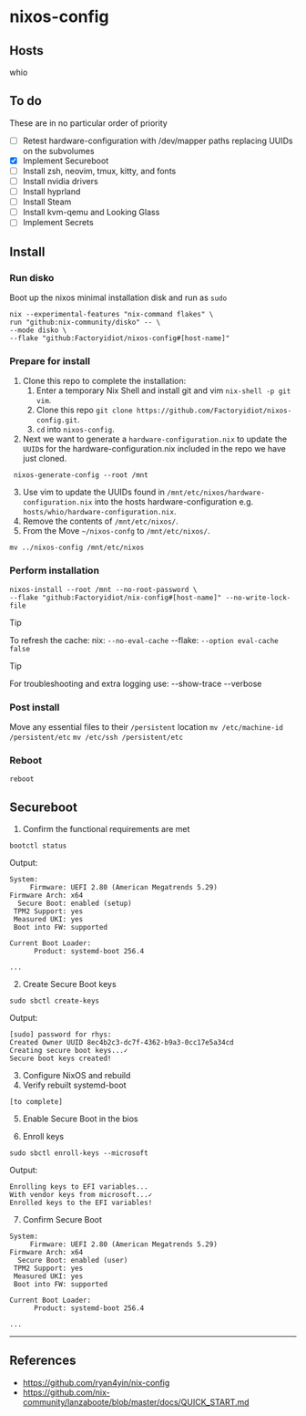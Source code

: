 # nixos-config

## Hosts
whio

## To do
These are in no particular order of priority
- [ ] Retest hardware-configuration with /dev/mapper paths replacing UUIDs on the subvolumes
- [X] Implement Secureboot
- [ ] Install zsh, neovim, tmux, kitty, and fonts
- [ ] Install nvidia drivers
- [ ] Install hyprland
- [ ] Install Steam
- [ ] Install kvm-qemu and Looking Glass
- [ ] Implement Secrets

## Install
### Run disko
Boot up the nixos minimal installation disk and run as `sudo`
```
nix --experimental-features "nix-command flakes" \
run "github:nix-community/disko" -- \
--mode disko \
--flake "github:Factoryidiot/nixos-config#[host-name]"
```
### Prepare for install
1. Clone this repo to complete the installation:
   1. Enter a temporary Nix Shell and install git and vim `nix-shell -p git vim`.
   2. Clone this repo `git clone https://github.com/Factoryidiot/nixos-config.git`.
   3. `cd` into `nixos-config`.
2. Next we want to generate a `hardware-configuration.nix` to update the `UUID`s for the hardware-configuration.nix included in the repo we have just cloned.
```
 nixos-generate-config --root /mnt
```
3. Use vim to update the UUIDs found in `/mnt/etc/nixos/hardware-configuration.nix` into the hosts hardware-configuration e.g. `hosts/whio/hardware-configuration.nix`.
4. Remove the contents of `/mnt/etc/nixos/`.
5. From the Move `~/nixos-confg` to `/mnt/etc/nixos/`.
```
mv ../nixos-config /mnt/etc/nixos
```

### Perform installation
```
nixos-install --root /mnt --no-root-password \
--flake "github:Factoryidiot/nix-config#[host-name]" --no-write-lock-file
```
> [!TIP]
> To refresh the cache:
> nix: `--no-eval-cache`
> --flake: `--option eval-cache false`

> [!TIP]
> For troubleshooting and extra logging use:
> --show-trace --verbose

### Post install
Move any essential files to their `/persistent` location
`mv /etc/machine-id /persistent/etc`
`mv /etc/ssh /persistent/etc`

### Reboot
`reboot`

## Secureboot

1. Confirm the functional requirements are met

```
bootctl status
```
Output:
```
System:
     Firmware: UEFI 2.80 (American Megatrends 5.29)
Firmware Arch: x64
  Secure Boot: enabled (setup)
 TPM2 Support: yes
 Measured UKI: yes
 Boot into FW: supported

Current Boot Loader:
      Product: systemd-boot 256.4 

...

```
2. Create Secure Boot keys
```
sudo sbctl create-keys
```
Output:
```
[sudo] password for rhys:
Created Owner UUID 8ec4b2c3-dc7f-4362-b9a3-0cc17e5a34cd
Creating secure boot keys...✓
Secure boot keys created!
```
3. Configure NixOS and rebuild
4. Verify rebuilt systemd-boot
```
[to complete]
```
5. Enable Secure Boot in the bios

6. Enroll keys
```
sudo sbctl enroll-keys --microsoft

```
Output:
```
Enrolling keys to EFI variables...
With vendor keys from microsoft...✓
Enrolled keys to the EFI variables!
```
7. Confirm Secure Boot
```
System:
     Firmware: UEFI 2.80 (American Megatrends 5.29)
Firmware Arch: x64
  Secure Boot: enabled (user)
 TPM2 Support: yes
 Measured UKI: yes
 Boot into FW: supported

Current Boot Loader:
      Product: systemd-boot 256.4 

...

```

---
## References
- https://github.com/ryan4yin/nix-config
- https://github.com/nix-community/lanzaboote/blob/master/docs/QUICK_START.md
